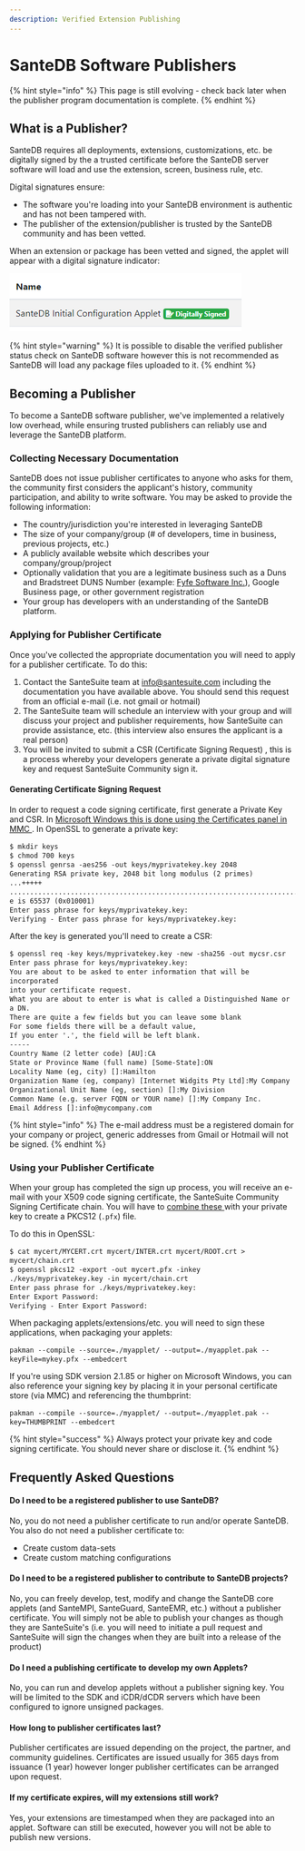 ```yaml
---
description: Verified Extension Publishing
---
```


# SanteDB Software Publishers

{% hint style="info" %}
This page is still evolving - check back later when the publisher program documentation is complete.
{% endhint %}

## What is a Publisher?

SanteDB requires all deployments, extensions, customizations, etc. be digitally signed by the a trusted certificate before the SanteDB server software will load and use the extension, screen, business rule, etc.&#x20;

Digital signatures ensure:

* The software you're loading into your SanteDB environment is authentic and has not been tampered with.
* The publisher of the extension/publisher is trusted by the SanteDB community and has been vetted.

When an extension or package has been vetted and signed, the applet will appear with a digital signature indicator:

![](<../.gitbook/assets/image (355).png>)

{% hint style="warning" %}
It is possible to disable the verified publisher status check on SanteDB software however this is not recommended as SanteDB will load any package files uploaded to it.&#x20;
{% endhint %}

## Becoming a Publisher

To become a SanteDB software publisher, we've implemented a relatively low overhead, while ensuring trusted publishers can reliably use and leverage the SanteDB platform.

### Collecting Necessary Documentation

SanteDB does not issue publisher certificates to anyone who asks for them, the community first considers the applicant's history, community participation, and ability to write software. You may be asked to provide the following information:

* The country/jurisdiction you're interested in leveraging SanteDB&#x20;
* The size of your company/group (# of developers, time in business, previous projects, etc.)
* A publicly available website which describes your company/group/project
* Optionally validation that you are a legitimate business such as a Duns and Bradstreet DUNS Number (example: [Fyfe Software Inc.](https://www.dnb.com/business-directory/company-profiles.fyfe\_software\_inc.3144e262d98ff713e0449fe7584d20fe.html)), Google Business page, or other government registration&#x20;
* Your group has developers with an understanding of the SanteDB platform.

### Applying for Publisher Certificate

Once you've collected the appropriate documentation you will need to apply for a publisher certificate. To do this:

1. Contact the SanteSuite team at [info@santesuite.com](mailto:info@santesuite.com) including the documentation you have available above. You should send this request from an official e-mail (i.e. not gmail or hotmail)&#x20;
2. The SanteSuite team will schedule an interview with your group and will discuss your project and publisher requirements, how SanteSuite can provide assistance, etc. (this interview also ensures the applicant is a real person)
3. You will be invited to submit a CSR (Certificate Signing Request) , this is a process whereby your developers generate a private digital signature key and request SanteSuite Community sign it.

#### Generating Certificate Signing Request

In order to request a code signing certificate, first generate a Private Key and CSR. In [Microsoft Windows this is done using the Certificates panel in MMC ](https://knowledge.digicert.com/solution/SO29005.html). In OpenSSL to generate a private key:

```
$ mkdir keys
$ chmod 700 keys
$ openssl genrsa -aes256 -out keys/myprivatekey.key 2048
Generating RSA private key, 2048 bit long modulus (2 primes)
...+++++
....................................................................................................................+++++
e is 65537 (0x010001)
Enter pass phrase for keys/myprivatekey.key:
Verifying - Enter pass phrase for keys/myprivatekey.key:
```

After the key is generated you'll need to create a CSR:

```
$ openssl req -key keys/myprivatekey.key -new -sha256 -out mycsr.csr
Enter pass phrase for keys/myprivatekey.key:
You are about to be asked to enter information that will be incorporated
into your certificate request.
What you are about to enter is what is called a Distinguished Name or a DN.
There are quite a few fields but you can leave some blank
For some fields there will be a default value,
If you enter '.', the field will be left blank.
-----
Country Name (2 letter code) [AU]:CA
State or Province Name (full name) [Some-State]:ON
Locality Name (eg, city) []:Hamilton
Organization Name (eg, company) [Internet Widgits Pty Ltd]:My Company
Organizational Unit Name (eg, section) []:My Division
Common Name (e.g. server FQDN or YOUR name) []:My Company Inc.
Email Address []:info@mycompany.com
```

{% hint style="info" %}
The e-mail address must be a registered domain for your company or project, generic addresses from Gmail or Hotmail  will not be signed.
{% endhint %}

### Using your Publisher Certificate

When your group has completed the sign up process, you will receive an e-mail with your X509 code signing certificate, the SanteSuite Community Signing Certificate chain. You will have to [combine these ](https://www.ssl.com/how-to/create-a-pfx-p12-certificate-file-using-openssl/)with your private key to create a PKCS12 (`.pfx`) file.&#x20;

To do this in OpenSSL:

```
$ cat mycert/MYCERT.crt mycert/INTER.crt mycert/ROOT.crt > mycert/chain.crt
$ openssl pkcs12 -export -out mycert.pfx -inkey ./keys/myprivatekey.key -in mycert/chain.crt
Enter pass phrase for ./keys/myprivatekey.key:
Enter Export Password:
Verifying - Enter Export Password:
```

When packaging applets/extensions/etc. you will need to sign these applications, when packaging your applets:

```
pakman --compile --source=./myapplet/ --output=./myapplet.pak --keyFile=mykey.pfx --embedcert
```

If you're using SDK version 2.1.85 or higher on Microsoft Windows, you can also reference your signing key by placing it in your personal certificate store (via MMC) and referencing the thumbprint:

```
pakman --compile --source=./myapplet/ --output=./myapplet.pak --key=THUMBPRINT --embedcert
```

{% hint style="success" %}
Always protect your private key and code signing certificate. You should never share or disclose it.
{% endhint %}

## Frequently Asked Questions

#### Do I need to be a registered publisher to use SanteDB?

No, you do not need a publisher certificate to run and/or operate SanteDB. You also do not need a publisher certificate to:

* Create custom data-sets
* Create custom matching configurations

#### Do I need to be a registered publisher to contribute to SanteDB projects?

No, you can freely develop, test, modify and change the SanteDB core applets (and SanteMPI, SanteGuard, SanteEMR, etc.) without a publisher certificate. You will simply not be able to publish your changes as though they are SanteSuite's (i.e. you will need to initiate a pull request and SanteSuite will sign the changes when they are built into a release of the product)

#### Do I need a publishing certificate to develop my own Applets?

No, you can run and develop applets without a publisher signing key. You will be limited to the SDK and iCDR/dCDR servers which have been configured to ignore unsigned packages.

#### How long to publisher certificates last?

Publisher certificates are issued depending on the project, the partner, and community guidelines. Certificates are issued usually for 365 days from issuance (1 year) however longer publisher certificates can be arranged upon request.

#### If my certificate expires, will my extensions still work?

Yes, your extensions are timestamped when they are packaged into an applet. Software can still be executed, however you will not be able to publish new versions.

